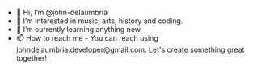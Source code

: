 - 👋 Hi, I’m @john-delaumbria
- 👀 I’m interested in music, arts, history and coding.
- 🌱 I’m currently learning anything new
- 📫 How to reach me - You can reach using johndelaumbria.developer@gmail.com. Let's create something great together!

<!---
john-delaumbria/john-delaumbria is a ✨ special ✨ repository because its `README.md` (this file) appears on your GitHub profile.
You can click the Preview link to take a look at your changes.
--->
